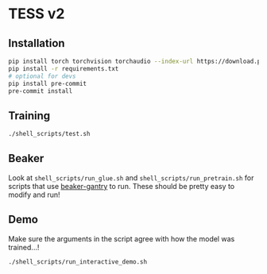 # TESS v2

## Installation

```sh
pip install torch torchvision torchaudio --index-url https://download.pytorch.org/whl/cu118
pip install -r requirements.txt
# optional for devs
pip install pre-commit
pre-commit install
```

## Training

```sh
./shell_scripts/test.sh
```

## Beaker

Look at `shell_scripts/run_glue.sh` and `shell_scripts/run_pretrain.sh` for scripts that use [beaker-gantry](https://github.com/allenai/beaker-gantry) to run. These should be pretty easy to modify and run!

## Demo

Make sure the arguments in the script agree with how the model was trained...!

```sh
./shell_scripts/run_interactive_demo.sh
```